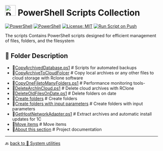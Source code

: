 # <img src="../../Assets/Powershell.svg" width="35" alt="PowerShell"> PowerShell Scripts Collection  

[![PowerShell](https://custom-icon-badges.demolab.com/badge/.-Microsoft-blue.svg?style=flat&logo=powershell-core-eyecatch32&logoColor=white)](https://learn.microsoft.com/en-us/powershell/scripting/install/installing-powershell-on-windows?view=powershell-7.5)
[![PowerShell](https://img.shields.io/badge/PowerShell-5.1%2B-blue?logo=powershell)](https://docs.microsoft.com/en-us/powershell/)
[![License: MIT](https://img.shields.io/badge/License-MIT-green.svg)](https://opensource.org/licenses/MIT)
[![Run Script on Push](https://github.com/KR-Sew/Scripting/actions/workflows/bash.yml/badge.svg)](https://github.com/KR-Sew/Scripting/actions/workflows/bash.yml)

The scripts Contains PowerShell scripts designed for efficient management of files, folders, and the filesystem  

## 📂 Folder Description

- 📄[CopyArchivedDatabase.ps1](./CopyArchivedDBase.ps1) # Scripts for automated backups
- 📄[CopyArchiveToCloudFolcer](./CopyArchToSyncCloudFolder.ps1) # Copy local archives or any other files to cloud storage with Rclone software
- 📄[CopyOneFiletoManyFolders.ps1](./CopyOnefileToManySubfolder.ps1) # Performance monitoring tools-
- 📄[DeleteArchInCloud.ps1](./DelArchInCloud.ps1) # Delete cloud archives with RClone
- 📄[DeleteOldFilesOnDate.ps1](./DeleteOldFileOnDate.ps1) # Delete folders on date
- 📄[Create folders](./MakeFolders.ps1) # Create folders
- 📄[Create folders with input parameters](./MakeFoldersWithParameters.ps1) # Create folders with input parameters
- 📄[GetHostNetworkAdapter.ps1](./massUpdate1c.ps1) # Extract archives and automatic install updates for 1C
- 📄[Move items](./MoveItem.ps1) # Move items
- 📄[About this section](./ReadMe.md) # Project documentation

---

🔙 [back to 📂 System utilities](../)
